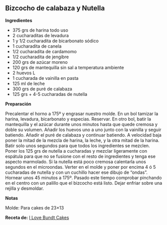 ## Bizcocho de calabaza y Nutella

**Ingredientes**

- 375 grs de harina todo uso
- 2 cucharaditas de levadura
- 1 y 1/2 cucharadita de bicarbonato sódico
- 1 cucharadita de canela
- 1/2 cucharadita de cardamomo
- 1/2 cucharadita de jengibre
- 200 grs de azúcar moreno
- 120 grs de mantequilla sin sal a temperatura ambiente
- 2 huevos L
- 1 cucharada de vainilla en pasta
- 125 ml de leche
- 300 grs de puré de calabaza
- 125 grs + 4-5 cucharadas de nutella

**Preparación**

Precalentar el horno a 175º y engrasar nuestro molde.
En un bol tamizar la harina, levadura, bicarbonato y especias. Reservar.
En otro bol, batir la mantequilla y el azúcar durante unos minutos hasta que quede cremosa y doble su volumen.
Añadir los huevos uno a uno junto con la vainilla y seguir batiendo.
Añadir el puré de calabaza y continuar batiendo.
A velocidad baja poner la mitad de la mezcla de harina, la leche, y la otra mitad de la harina. Batir solo unos segundos para que todos los ingredientes se mezclen.
Poner los 125 grs de nutella a cucharadas y mezclar ligeramente con espátula para que no se fusione con el resto de ingredientes y tenga ese aspecto marmolado. Si la nutella está poco cremosa calentarla unos segundos en el microondas.
Verter en el molde y poner por encima 4 ó 5 cucharadas de nutella y con un cuchillo hacer ese dibujo de “ondas”.
Hornear unos 45 minutos a 175º. Pasado este tiempo comprobar pinchando en el centro con un palillo que el bizcocho está listo.
Dejar enfriar sobre una rejilla y desmoldar.

**Notas**

Molde:  Para cakes de 23×13  

**Receta de:** [I Love Bundt Cakes](http://ilovebundtcakes.blogspot.com.es/2015/04/cake-de-calabaza-y-nutella.html)
